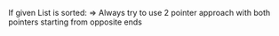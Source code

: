 ​If given List is sorted:
=> Always try to use 2 pointer approach with both pointers starting from opposite ends
